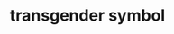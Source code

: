 ---
layout: smileys&emotion
title: transgender symbol
emoji: transgender_symbol
permalink: ⚧.html
image: assets/img/3moji/transgender_symbol.png
---